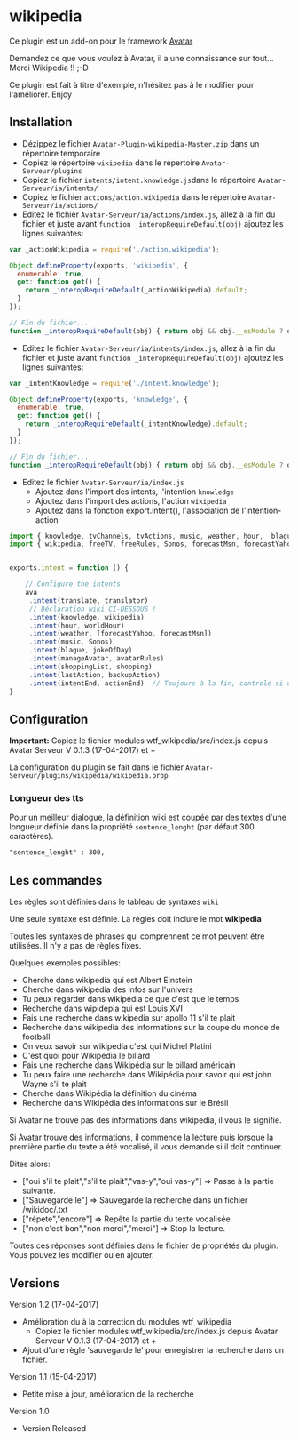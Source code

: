 wikipedia
=========

Ce plugin est un add-on pour le framework [Avatar](https://github.com/Spikharpax/Avatar-Serveur)

Demandez ce que vous voulez à Avatar, il a une connaissance sur tout... Merci Wikipedia !! ;-D

Ce plugin est fait à titre d'exemple, n'hésitez pas à le modifier pour l'améliorer. Enjoy


## Installation

- Dézippez le fichier `Avatar-Plugin-wikipedia-Master.zip` dans un répertoire temporaire
- Copiez le répertoire `wikipedia` dans le répertoire `Avatar-Serveur/plugins`
- Copiez le fichier `intents/intent.knowledge.js`dans le répertoire `Avatar-Serveur/ia/intents/`
- Copiez le fichier `actions/action.wikipedia` dans le répertoire `Avatar-Serveur/ia/actions/`
- Editez le fichier `Avatar-Serveur/ia/actions/index.js`, allez à la fin du fichier et juste avant `function _interopRequireDefault(obj)` ajoutez les lignes suivantes:

```javascript
var _actionWikipedia = require('./action.wikipedia');

Object.defineProperty(exports, 'wikipedia', {
  enumerable: true,
  get: function get() {
    return _interopRequireDefault(_actionWikipedia).default;
  }
});

// Fin du fichier...
function _interopRequireDefault(obj) { return obj && obj.__esModule ? obj : { default: obj }; }
```

- Editez le fichier `Avatar-Serveur/ia/intents/index.js`, allez à la fin du fichier et juste avant `function _interopRequireDefault(obj)` ajoutez les lignes suivantes:

```javascript
var _intentKnowledge = require('./intent.knowledge');

Object.defineProperty(exports, 'knowledge', {
  enumerable: true,
  get: function get() {
    return _interopRequireDefault(_intentKnowledge).default;
  }
});

// Fin du fichier...
function _interopRequireDefault(obj) { return obj && obj.__esModule ? obj : { default: obj }; }
```

- Editez le fichier `Avatar-Serveur/ia/index.js`
	- Ajoutez dans l'import des intents, l'intention `knowledge`
	- Ajoutez dans l'import des actions, l'action `wikipedia`
	- Ajoutez dans la fonction export.intent(), l'association de l'intention-action

```javascript
import { knowledge, tvChannels, tvActions, music, weather, hour,  blague, manageAvatar, shoppingList, translate, lastAction, intentEnd} from './intents';
import { wikipedia, freeTV, freeRules, Sonos, forecastMsn, forecastYahoo, worldHour, jokeOfDay, avatarRules, shopping, translator, backupAction, actionEnd} from './actions';


exports.intent = function () {

	// Configure the intents
	ava
	 .intent(translate, translator)
	 // Déclaration wiki CI-DESSOUS !
	 .intent(knowledge, wikipedia)
	 .intent(hour, worldHour)
	 .intent(weather, [forecastYahoo, forecastMsn])
	 .intent(music, Sonos)
	 .intent(blague, jokeOfDay)
	 .intent(manageAvatar, avatarRules)
	 .intent(shoppingList, shopping)
	 .intent(lastAction, backupAction)
	 .intent(intentEnd, actionEnd)  // Toujours à la fin, controle si une règle est passée
}
```


## Configuration

**Important:** Copiez le fichier modules wtf_wikipedia/src/index.js depuis Avatar Serveur V 0.1.3 (17-04-2017) et + 

La configuration du plugin se fait dans le fichier `Avatar-Serveur/plugins/wikipedia/wikipedia.prop`

### Longueur des tts
Pour un meilleur dialogue, la définition wiki est coupée par des textes d'une longueur définie dans la propriété `sentence_lenght` (par défaut 300 caractères).

```xml
"sentence_lenght" : 300,
```	


## Les commandes

Les règles sont définies dans le tableau de syntaxes `wiki`

Une seule syntaxe est définie. La règles doit inclure le mot **wikipedia** 

Toutes les syntaxes de phrases qui comprennent ce mot peuvent être utilisées. Il n'y a pas de règles fixes.

Quelques exemples possibles:
- Cherche dans wikipedia qui est Albert Einstein
- Cherche dans wikipedia des infos sur l'univers
- Tu peux regarder dans wikipedia ce que c'est que le temps 
- Recherche dans wipidepia qui est Louis XVI
- Fais une recherche dans wikipedia sur apollo 11 s'il te plait
- Recherche dans wikipedia des informations sur la coupe du monde de football
- On veux savoir sur wikipedia c'est qui Michel Platini
- C'est quoi pour Wikipédia le billard
- Fais une recherche dans Wikipédia sur le billard américain
- Tu peux faire une recherche dans Wikipédia pour savoir qui est john Wayne s'il te plait
- Cherche dans Wikipédia la définition du cinéma
- Recherche dans Wikipédia des informations sur le Brésil

Si Avatar ne trouve pas des informations dans wikipedia, il vous le signifie.

Si Avatar trouve des informations, il commence la lecture puis lorsque la première partie du texte a été vocalisé, il vous demande si il doit continuer.

Dites alors:
- ["oui s'il te plait","s'il te plait","vas-y","oui vas-y"] => Passe à la partie suivante.
- ["Sauvegarde le"] => Sauvegarde la recherche dans un fichier <wikipedia>/wikidoc/<Recherche>.txt
- ["répete","encore"] =>  Repête la partie du texte vocalisée.
- ["non c'est bon","non merci","merci"] =>  Stop la lecture.

Toutes ces réponses sont définies dans le fichier de propriétés du plugin. Vous pouvez les modifier ou en ajouter.

   
## Versions
Version 1.2 (17-04-2017)
- Amélioration du à la correction du modules wtf_wikipedia
	- Copiez le fichier modules wtf_wikipedia/src/index.js depuis Avatar Serveur V 0.1.3 (17-04-2017) et + 
- Ajout d'une règle 'sauvegarde le' pour enregistrer la recherche dans un fichier.
	
Version 1.1 (15-04-2017)
- Petite mise à jour, amélioration de la recherche

Version 1.0 
- Version Released
